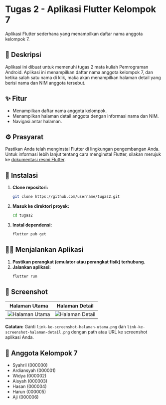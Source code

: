 # Tugas 2 - Aplikasi Flutter Kelompok 7

Aplikasi Flutter sederhana yang menampilkan daftar nama anggota kelompok 7.

## 📜 Deskripsi

Aplikasi ini dibuat untuk memenuhi tugas 2 mata kuliah Pemrograman Android. Aplikasi ini menampilkan daftar nama anggota kelompok 7, dan ketika salah satu nama di klik, maka akan menampilkan halaman detail yang berisi nama dan NIM anggota tersebut.

## ✨ Fitur

*   Menampilkan daftar nama anggota kelompok.
*   Menampilkan halaman detail anggota dengan informasi nama dan NIM.
*   Navigasi antar halaman.

## ⚙️ Prasyarat

Pastikan Anda telah menginstal Flutter di lingkungan pengembangan Anda. Untuk informasi lebih lanjut tentang cara menginstal Flutter, silakan merujuk ke [dokumentasi resmi Flutter](https://flutter.dev/docs/get-started/install).

## 🚀 Instalasi

1.  **Clone repositori:**
    ```bash
    git clone https://github.com/username/tugas2.git
    ```
2.  **Masuk ke direktori proyek:**
    ```bash
    cd tugas2
    ```
3.  **Instal dependensi:**
    ```bash
    flutter pub get
    ```

## 🏃‍♂️ Menjalankan Aplikasi

1.  **Pastikan perangkat (emulator atau perangkat fisik) terhubung.**
2.  **Jalankan aplikasi:**
    ```bash
    flutter run
    ```

## 📸 Screenshot

| Halaman Utama | Halaman Detail |
| :---: | :---: |
| ![Halaman Utama](link-ke-screenshot-halaman-utama.png) | ![Halaman Detail](link-ke-screenshot-halaman-detail.png) |

**Catatan:** Ganti `link-ke-screenshot-halaman-utama.png` dan `link-ke-screenshot-halaman-detail.png` dengan path atau URL ke screenshot aplikasi Anda.

## 👥 Anggota Kelompok 7

*   Syahril (000000)
*   Ardiansyah (000001)
*   Widya (000002)
*   Aisyah (000003)
*   Hasan (000004)
*   Harun (000005)
*   Aji (000006)